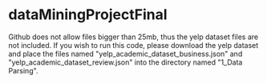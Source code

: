 # dataMiningProjectFinal

Github does not allow files bigger than 25mb, thus the yelp dataset files are not included.
If you wish to run this code, please download the yelp dataset and place the files named "yelp_academic_dataset_business.json"
and "yelp_academic_dataset_review.json" into the directory named "1_Data Parsing".
